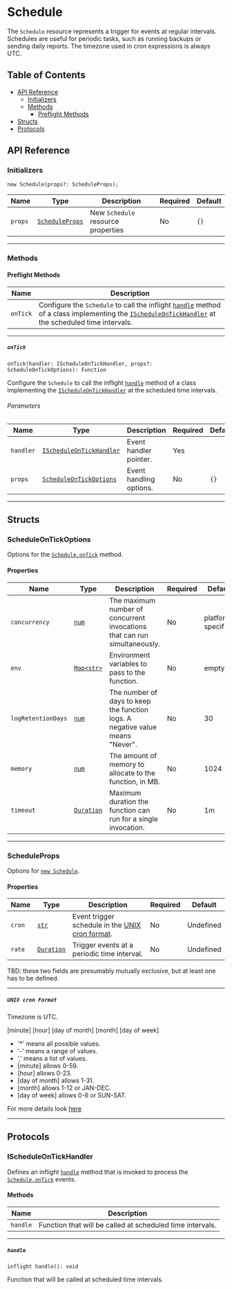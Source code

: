 # Schedule

The `Schedule` resource represents a trigger for events at regular intervals. Schedules are useful for periodic tasks, such as running backups or sending daily reports. The timezone used in cron expressions is always UTC.

## Table of Contents

<!-- markdownlint-disable MD007 -->
- [API Reference](#api-reference)
    - [Initializers](#initializers)
    - [Methods](#methods)
        - [Preflight Methods](#preflight-methods)
- [Structs](#structs)
- [Protocols](#protocols)
<!-- markdownlint-enable MD007 -->

## API Reference <a id="api-reference"></a>

### Initializers <a id="initializers"></a>

```wing
new Schedule(props?: ScheduleProps);
```

| **Name** | **Type** | **Description** | **Required** | **Default** |
| --- | --- | --- | --- | --- |
| `props` | [`ScheduleProps`](#ScheduleProps-) | New `Schedule` resource properties | No | `{}` |

---

### Methods <a id="methods"></a>

#### Preflight Methods <a id="preflight-methods"></a>

| **Name** | **Description** |
| --- | --- |
| `onTick` | Configure the `Schedule` to call the inflight [`handle`](#handle) method of a class implementing the [`IScheduleOnTickHandler`](#IScheduleOnTickHandler-) at the scheduled time intervals. |

---

##### `onTick` <a id="onTick-"></a>

```wing
onTick(handler: IScheduleOnTickHandler, props?: ScheduleOnTickOptions): Function
```

Configure the `Schedule` to call the inflight [`handle`](#handle) method of a class implementing the [`IScheduleOnTickHandler`](#IScheduleOnTickHandler-) at the scheduled time intervals.

###### Parameters <a id="Bucket.onCreate.parameters"></a>

| **Name** | **Type** | **Description** | **Required** | **Default** |
| -------- | -------- | --------------- | ------------ | ----------- |
| `handler` | [`IScheduleOnTickHandler`](#IScheduleOnTickHandler-) | Event handler pointer. | Yes | |
| `props` | [`ScheduleOnTickOptions`](#ScheduleOnTickOptions-) | Event handling options. | No | `{}` |

---

## Structs <a id="structs"></a>

### ScheduleOnTickOptions <a id="ScheduleOnTickOptions-"></a>

Options for the [`Schedule.onTick`](#onTick-) method.

#### Properties <a id="ScheduleOnTickOptions.Properties"></a>

| **Name** | **Type** | **Description** | **Required** | **Default** |
| --- | --- | --- | --- | --- |
| `concurrency` | [`num`](../spec.md#standard-types) | The maximum number of concurrent invocations that can run simultaneously. | No | platform-specific |
| `env`| [`Map<str>`](../spec.md#standard-types) | Environment variables to pass to the function. | No | empty |
| `logRetentionDays` | [`num`](../spec.md#standard-types) | The number of days to keep the function logs. A negative value means "Never".| No | 30 |
| `memory` | [`num`](../spec.md#standard-types) | The amount of memory to allocate to the function, in MB. | No | 1024 |
| `timeout` | [`Duration`](../spec.md#standard-types) | Maximum duration the function can run for a single invocation. | No | 1m |

---

### ScheduleProps <a id="ScheduleProps-"></a>

Options for [`new Schedule`](#initializers).

#### Properties <a id="ScheduleProps.Properties"></a>

| **Name** | **Type** | **Description** | **Required** | **Default** |
| --- | --- | --- | --- | --- |
| `cron` | [`str`](../spec.md#standard-types) | Event trigger schedule in the [UNIX cron format](#unix-cron-format). | No | Undefined |
| `rate` | [`Duration`](../spec.md#standard-types) | Trigger events at a periodic time interval. | No | Undefined |

TBD: these two fields are presumably mutually exclusive, but at least one has to be defined.

---

##### `UNIX cron Format` <a id="unix-cron-format" ></a>

Timezone is UTC.

[minute] [hour] [day of month] [month] [day of week]

- '*' means all possible values.
- '-' means a range of values.
- ',' means a list of values.
- [minute] allows 0-59.
- [hour] allows 0-23.
- [day of month] allows 1-31.
- [month] allows 1-12 or JAN-DEC.
- [day of week] allows 0-6 or SUN-SAT.

For more details look [here](https://en.wikipedia.org/wiki/Cron)

---

## Protocols <a id="protocols"></a>

### IScheduleOnTickHandler <a id="IScheduleOnTickHandler-"></a>

Defines an inflight [`handle`](#handle) method that is invoked to process the [`Schedule.onTick`](#onTick-) events.

#### Methods <a id="IScheduleOnTickHandler.Methods"></a>

| **Name** | **Description** |
| --- | --- |
| `handle` | Function that will be called at scheduled time intervals. |

---

##### `handle` <a id="handle"></a>

```wing
inflight handle(): void
```

Function that will be called at scheduled time intervals.
